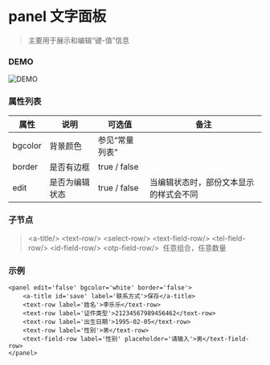 # panel 文字面板
> 主要用于展示和编辑“键-值”信息

### DEMO
![DEMO](https://ohc0dpsgs.qnssl.com/image/service/serviceBanner.jpg)

### 属性列表

属性 | 说明 | 可选值 | 备注 
--- | --- | --- | ---
bgcolor | 背景颜色 | 参见“常量列表” | 
border | 是否有边框 | true / false | 
edit | 是否为编辑状态 | true / false | 当编辑状态时，部份文本显示的样式会不同


### 子节点
>  &lt;a-title/&gt;&nbsp;&lt;text-row/&gt;&nbsp;&lt;select-row/&gt;&nbsp;&lt;text-field-row/&gt;&nbsp;&lt;tel-field-row/&gt;&nbsp;&lt;id-field-row/&gt;&nbsp;&lt;otp-field-row/&gt;&nbsp;&nbsp;任意组合，任意数量

### 示例
```
<panel edit='false' bgcolor='white' border='false'>
    <a-title id='save' label='联系方式'>保存</a-title>
    <text-row label='姓名'>李乐乐</text-row>
    <text-row label='证件类型'>21234567989456462</text-row>
    <text-row label='出生日期'>1995-02-05</text-row>
    <text-row label='性别'>男</text-row>
    <text-field-row label='性别' placeholder='请输入'>男</text-field-row>
</panel>
```

### &nbsp;